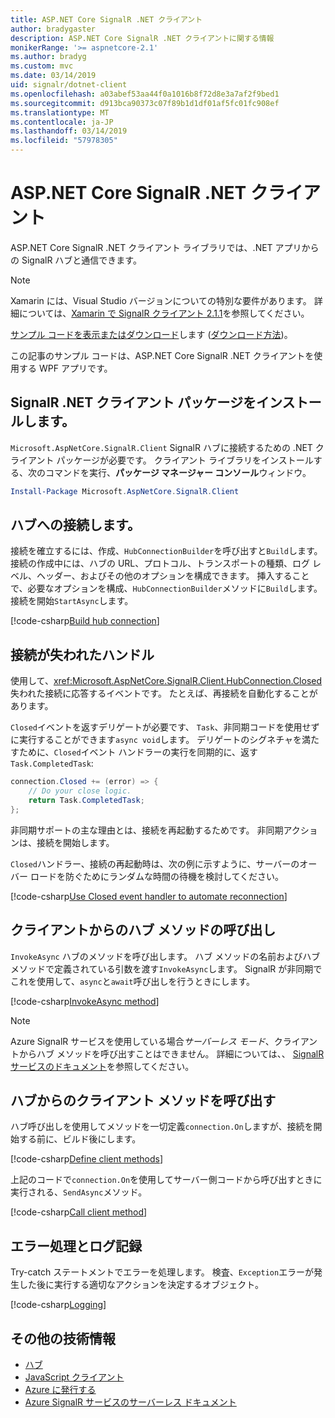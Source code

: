 ```yaml
---
title: ASP.NET Core SignalR .NET クライアント
author: bradygaster
description: ASP.NET Core SignalR .NET クライアントに関する情報
monikerRange: '>= aspnetcore-2.1'
ms.author: bradyg
ms.custom: mvc
ms.date: 03/14/2019
uid: signalr/dotnet-client
ms.openlocfilehash: a03abef53aa44f0a1016b8f72d8e3a7af2f9bed1
ms.sourcegitcommit: d913bca90373c07f89b1d1df01af5fc01fc908ef
ms.translationtype: MT
ms.contentlocale: ja-JP
ms.lasthandoff: 03/14/2019
ms.locfileid: "57978305"
---
```

# <a name="aspnet-core-signalr-net-client"></a>ASP.NET Core SignalR .NET クライアント

ASP.NET Core SignalR .NET クライアント ライブラリでは、.NET アプリからの SignalR ハブと通信できます。

> [!NOTE]
> Xamarin には、Visual Studio バージョンについての特別な要件があります。 詳細については、[Xamarin で SignalR クライアント 2.1.1](https://github.com/aspnet/Announcements/issues/305)を参照してください。

[サンプル コードを表示またはダウンロード](https://github.com/aspnet/Docs/tree/master/aspnetcore/signalr/dotnet-client/sample)します ([ダウンロード方法](xref:index#how-to-download-a-sample))。

この記事のサンプル コードは、ASP.NET Core SignalR .NET クライアントを使用する WPF アプリです。

## <a name="install-the-signalr-net-client-package"></a>SignalR .NET クライアント パッケージをインストールします。

`Microsoft.AspNetCore.SignalR.Client` SignalR ハブに接続するための .NET クライアント パッケージが必要です。 クライアント ライブラリをインストールする、次のコマンドを実行、**パッケージ マネージャー コンソール**ウィンドウ。

```powershell
Install-Package Microsoft.AspNetCore.SignalR.Client
```

## <a name="connect-to-a-hub"></a>ハブへの接続します。

接続を確立するには、作成、`HubConnectionBuilder`を呼び出すと`Build`します。 接続の作成中には、ハブの URL、プロトコル、トランスポートの種類、ログ レベル、ヘッダー、およびその他のオプションを構成できます。 挿入することで、必要なオプションを構成、`HubConnectionBuilder`メソッドに`Build`します。 接続を開始`StartAsync`します。

[!code-csharp[Build hub connection](dotnet-client/sample/signalrchatclient/MainWindow.xaml.cs?name=snippet_MainWindowClass&highlight=15-17,39)]

## <a name="handle-lost-connection"></a>接続が失われたハンドル

使用して、<xref:Microsoft.AspNetCore.SignalR.Client.HubConnection.Closed>失われた接続に応答するイベントです。 たとえば、再接続を自動化することがあります。

`Closed`イベントを返すデリゲートが必要です、 `Task`、非同期コードを使用せずに実行することができます`async void`します。 デリゲートのシグネチャを満たすために、`Closed`イベント ハンドラーの実行を同期的に、返す`Task.CompletedTask`:

```csharp
connection.Closed += (error) => {
    // Do your close logic.
    return Task.CompletedTask;
};
```

非同期サポートの主な理由とは、接続を再起動するためです。 非同期アクションは、接続を開始します。

`Closed`ハンドラー、接続の再起動時は、次の例に示すように、サーバーのオーバー ロードを防ぐためにランダムな時間の待機を検討してください。

[!code-csharp[Use Closed event handler to automate reconnection](dotnet-client/sample/signalrchatclient/MainWindow.xaml.cs?name=snippet_ClosedRestart)]

## <a name="call-hub-methods-from-client"></a>クライアントからのハブ メソッドの呼び出し

`InvokeAsync` ハブのメソッドを呼び出します。 ハブ メソッドの名前およびハブ メソッドで定義されている引数を渡す`InvokeAsync`します。 SignalR が非同期でこれを使用して、`async`と`await`呼び出しを行うときにします。

[!code-csharp[InvokeAsync method](dotnet-client/sample/signalrchatclient/MainWindow.xaml.cs?name=snippet_InvokeAsync)]

> [!NOTE]
> Azure SignalR サービスを使用している場合*サーバーレス モード*、クライアントからハブ メソッドを呼び出すことはできません。 詳細については、、 [SignalR サービスのドキュメント](/azure/azure-signalr/signalr-concept-serverless-development-config)を参照してください。

## <a name="call-client-methods-from-hub"></a>ハブからのクライアント メソッドを呼び出す

ハブ呼び出しを使用してメソッドを一切定義`connection.On`しますが、接続を開始する前に、ビルド後にします。

[!code-csharp[Define client methods](dotnet-client/sample/signalrchatclient/MainWindow.xaml.cs?name=snippet_ConnectionOn)]

上記のコードで`connection.On`を使用してサーバー側コードから呼び出すときに実行される、`SendAsync`メソッド。

[!code-csharp[Call client method](dotnet-client/sample/signalrchat/hubs/chathub.cs?name=snippet_SendMessage)]

## <a name="error-handling-and-logging"></a>エラー処理とログ記録

Try-catch ステートメントでエラーを処理します。 検査、`Exception`エラーが発生した後に実行する適切なアクションを決定するオブジェクト。

[!code-csharp[Logging](dotnet-client/sample/signalrchatclient/MainWindow.xaml.cs?name=snippet_ErrorHandling)]

## <a name="additional-resources"></a>その他の技術情報

* [ハブ](xref:signalr/hubs)
* [JavaScript クライアント](xref:signalr/javascript-client)
* [Azure に発行する](xref:signalr/publish-to-azure-web-app)
* [Azure SignalR サービスのサーバーレス ドキュメント](/azure/azure-signalr/signalr-concept-serverless-development-config)
